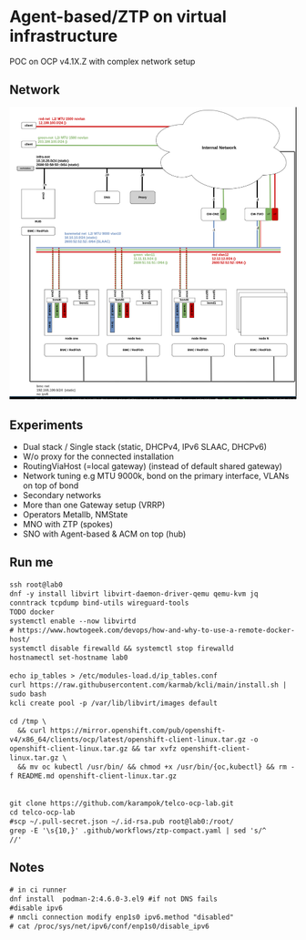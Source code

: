 # Agent-based/ZTP on virtual infrastructure

POC on OCP v4.1X.Z with complex network setup

## Network

![net-diagram](net-diagram.png)

## Experiments

- Dual stack / Single stack (static, DHCPv4, IPv6 SLAAC, DHCPv6)
- W/o proxy for the connected installation
- RoutingViaHost (=local gateway) (instead of default shared gateway)
- Network tuning e.g MTU 9000k, bond on the primary interface, VLANs on top of bond
- Secondary networks
- More than one Gateway setup (VRRP)
- Operators Metallb, NMState
- MNO with ZTP (spokes)
- SNO with Agent-based & ACM on top (hub)

## Run me

```
ssh root@lab0
dnf -y install libvirt libvirt-daemon-driver-qemu qemu-kvm jq conntrack tcpdump bind-utils wireguard-tools
TODO docker
systemctl enable --now libvirtd
# https://www.howtogeek.com/devops/how-and-why-to-use-a-remote-docker-host/
systemctl disable firewalld && systemctl stop firewalld
hostnamectl set-hostname lab0

echo ip_tables > /etc/modules-load.d/ip_tables.conf
curl https://raw.githubusercontent.com/karmab/kcli/main/install.sh | sudo bash
kcli create pool -p /var/lib/libvirt/images default

cd /tmp \
  && curl https://mirror.openshift.com/pub/openshift-v4/x86_64/clients/ocp/latest/openshift-client-linux.tar.gz -o openshift-client-linux.tar.gz && tar xvfz openshift-client-linux.tar.gz \
  && mv oc kubectl /usr/bin/ && chmod +x /usr/bin/{oc,kubectl} && rm -f README.md openshift-client-linux.tar.gz


git clone https://github.com/karampok/telco-ocp-lab.git
cd telco-ocp-lab
#scp ~/.pull-secret.json ~/.id-rsa.pub root@lab0:/root/
grep -E '\s{10,}' .github/workflows/ztp-compact.yaml | sed 's/^          //'
```

## Notes

```
# in ci runner
dnf install  podman-2:4.6.0-3.el9 #if not DNS fails
#disable ipv6
# nmcli connection modify enp1s0 ipv6.method "disabled"
# cat /proc/sys/net/ipv6/conf/enp1s0/disable_ipv6
```
